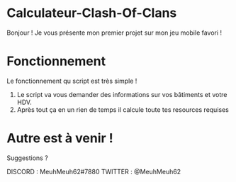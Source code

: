 # Calculateur-Clash-Of-Clans
Bonjour !
Je vous présente mon premier projet sur mon jeu mobile favori !

# Fonctionnement
Le fonctionnement qu script est très simple !

 1. Le script va vous demander des informations sur vos bâtiments et votre HDV.
 2. Après tout ça en un rien de temps il calcule toute tes resources requises

# Autre est à venir !
Suggestions ?

DISCORD : MeuhMeuh62#7880
TWITTER : @MeuhMeuh62
